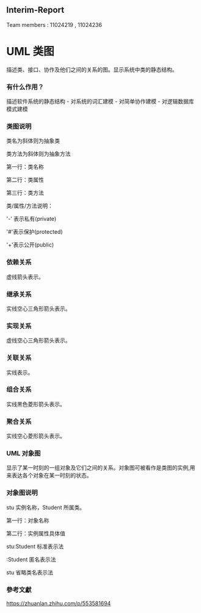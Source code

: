 ## Interim-Report
Team members : 11024219 , 11024236 


# UML 类图

描述类、接口、协作及他们之间的关系的图。显示系统中类的静态结构。

### 有什么作用？
描述软件系统的静态结构 - 对系统的词汇建模 - 对简单协作建模 - 对逻辑数据库模式建模


### 类图说明

类名为斜体则为抽象类

类方法为斜体则为抽象方法


第一行：类名称

第二行：类属性

第三行：类方法


类/属性/方法说明：

'-' 表示私有(private)

'#'表示保护(protected)

'+'表示公开(public)


### 依赖关系

虚线箭头表示。





### 继承关系

实线空心三角形箭头表示。





### 实现关系

虚线空心三角形箭头表示。





### 关联关系

实线表示。





### 组合关系

实线黑色菱形箭头表示。





### 聚合关系

实线空心菱形箭头表示。





### UML 对象图

显示了某一时刻的一组对象及它们之间的关系。对象图可被看作是类图的实例,用来表达各个对象在某一时刻的状态。





### 对象图说明

stu 实例名称，Student 所属类。

第一行：对象名称

第二行：实例属性具体值


stu:Student 标准表示法

:Student 匿名表示法

stu 省略类名表示法

### 參考文獻

https://zhuanlan.zhihu.com/p/553581694
